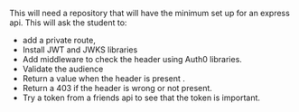 This will need a repository that will have the minimum set up for an express api.
This will ask the student to:

- add a private route,
- Install JWT and JWKS libraries
- Add middleware to check the header using Auth0 libraries.
- Validate the audience
- Return a value when the header is present .
- Return a 403 if the header is wrong or not present.
- Try a token from a friends api to see that the token is important.
